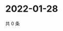 # 2022-01-28

共 0 条

<!-- BEGIN WEIBO -->
<!-- 最后更新时间 Fri Jan 28 2022 11:13:45 GMT+0800 (China Standard Time) -->

<!-- END WEIBO -->
